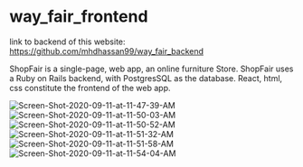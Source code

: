 # way_fair_frontend
link to backend of this website: https://github.com/mhdhassan99/way_fair_backend

ShopFair is a single-page, web app, an online furniture Store. 
ShopFair uses a Ruby on Rails backend, with PostgresSQL as the database. React, html, css constitute the frontend of the web app.

<img src="https://i.ibb.co/st2FxZ6/Screen-Shot-2020-09-11-at-11-47-39-AM.png" alt="Screen-Shot-2020-09-11-at-11-47-39-AM" border="0">
<img src="https://i.ibb.co/Zhf0q3y/Screen-Shot-2020-09-11-at-11-50-03-AM.png" alt="Screen-Shot-2020-09-11-at-11-50-03-AM" border="0">
<img src="https://i.ibb.co/k2Fp7bp/Screen-Shot-2020-09-11-at-11-50-52-AM.png" alt="Screen-Shot-2020-09-11-at-11-50-52-AM" border="0">
<img src="https://i.ibb.co/pvdKBsk/Screen-Shot-2020-09-11-at-11-51-32-AM.png" alt="Screen-Shot-2020-09-11-at-11-51-32-AM" border="0">
<img src="https://i.ibb.co/hDWgxDJ/Screen-Shot-2020-09-11-at-11-51-58-AM.png" alt="Screen-Shot-2020-09-11-at-11-51-58-AM" border="0">
<img src="https://i.ibb.co/9ZLBWs7/Screen-Shot-2020-09-11-at-11-54-04-AM.png" alt="Screen-Shot-2020-09-11-at-11-54-04-AM" border="0">
